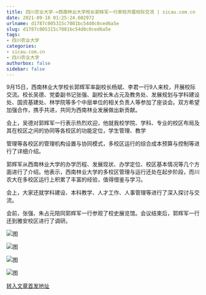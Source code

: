 ```yaml
---
title: 四川农业大学->西南林业大学校长郭辉军一行来校开展校际交流 | sicau.com.cn
date: 2021-09-16 01:25:24.602972
urlname: d1787c005315c7081bc54d0c0ced6a5e
slug: d1787c005315c7081bc54d0c0ced6a5e
tags: 
- 四川农业大学
categories:
- sicau.com.cn
- 四川农业大学
authorbox: false
sidebar: false
---
```

9月15日，西南林业大学校长郭辉军率副校长杨斌、李君一行9人来校，开展校际交流。校长吴德、党委副书记张强、副校长朱占元及教务处、发展规划与学科建设处、国资基建处、林学院等多个中层单位的相关负责人等参加了座谈会。双方希望加强合作，携手共进，共同为西南林业发展做出新贡献。  

会上，吴德对郭辉军一行表示热烈欢迎，他就我校学院、学科、专业的校区布局及其在校区之间的协同等各校区的功能定位，学生管理、教学
<!--more-->
管理等各校区的管理机构设置与协同模式，多校区运行的综合成本预算与控制等进行了详细介绍。  

郭辉军从西南林业大学的办学历程、发展现状、办学定位、校区基本情况等几个方面进行了介绍。他表示，西南林业大学的多校区管理与运行还处在起步阶段，而川农大在多校区运行上积累了丰富的经验，值得借鉴与学习。  

会上，大家还就学科建设、本科教学、人才工作、人事管理等进行了深入探讨与交流。

会前，张强、朱占元陪同郭辉军一行参观了校史展览馆。会议结束后，郭辉军一行还到雅安校区进行了调研。

![图](https://news.sicau.edu.cn/__local/D/68/69/6F8AD0D7AACD419B9A558D74348_487D2616_DAAA3.png)

![图](https://news.sicau.edu.cn/__local/C/33/FA/08B2E790C1CE0BAEEED780B85AE_A0B86299_A32B6.png)

![图](https://news.sicau.edu.cn/__local/1/BD/2C/715D25C674201E80884ACCCF984_E394D414_AEE0D.png)

![图](https://news.sicau.edu.cn/__local/C/66/15/DECE45B4B49F88B4AC5851DEC5C_623C6ABC_179A9.png)

[转入文章首发地址](https://news.sicau.edu.cn/info/1078/64361.htm)